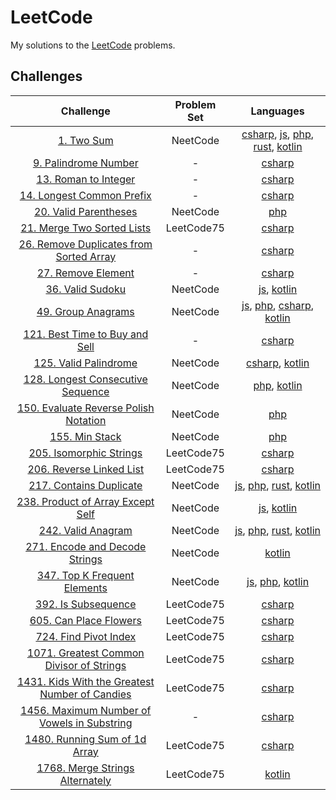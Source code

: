 # LeetCode

My solutions to the [LeetCode](https://leetcode.com/problemset/all/) problems.

## Challenges

|                                                              Challenge                                                               | Problem Set |                                                                                 Languages                                                                                 |
| :----------------------------------------------------------------------------------------------------------------------------------: | :---------: | :-----------------------------------------------------------------------------------------------------------------------------------------------------------------------: |
|                                         [1. Two Sum](https://leetcode.com/problems/two-sum/)                                         |  NeetCode   | [csharp](Dotnet/Problems/Problem1.cs), [js](JS/1.js), [php](PHP/1.php), [rust](rust/src/problems/problem_1.rs), [kotlin](Kotlin/app/src/main/kotlin/problems/Problem1.kt) |
|                               [9. Palindrome Number](https://leetcode.com/problems/palindrome-number)                                |      -      |                                                                   [csharp](Dotnet/Problems/Problem9.cs)                                                                   |
|                                [13. Roman to Integer](https://leetcode.com/problems/roman-to-integer)                                |      -      |                                                                  [csharp](Dotnet/Problems/Problem13.cs)                                                                   |
|                           [14. Longest Common Prefix](https://leetcode.com/problems/longest-common-prefix)                           |      -      |                                                                  [csharp](Dotnet/Problems/Problem14.cs)                                                                   |
|                               [20. Valid Parentheses](https://leetcode.com/problems/valid-parentheses)                               |  NeetCode   |                                                                             [php](PHP/20.php)                                                                             |
|                          [21. Merge Two Sorted Lists](https://leetcode.com/problems/merge-two-sorted-lists)                          | LeetCode75  |                                                                  [csharp](Dotnet/Problems/Problem21.cs)                                                                   |
|             [26. Remove Duplicates from Sorted Array](https://leetcode.com/problems/remove-duplicates-from-sorted-array)             |      -      |                                                                  [csharp](Dotnet/Problems/Problem26.cs)                                                                   |
|                                  [27. Remove Element](https://leetcode.com/problems/remove-element)                                  |      -      |                                                                  [csharp](Dotnet/Problems/Problem27.cs)                                                                   |
|                                    [36. Valid Sudoku](https://leetcode.com/problems/valid-sudoku)                                    |  NeetCode   |                                                [js](JS/36.js), [kotlin](Kotlin/app/src/main/kotlin/problems/Problem36.kt)                                                 |
|                                  [49. Group Anagrams](https://leetcode.com/problems/group-anagrams)                                  |  NeetCode   |                   [js](JS/49.js), [php](PHP/49.php), [csharp](Dotnet/Problems/Problem49.cs), [kotlin](Kotlin/app/src/main/kotlin/problems/Problem49.kt)                   |
|                   [121. Best Time to Buy and Sell](https://leetcode.com/problems/best-time-to-buy-and-sell-stock)                    |      -      |                                                                  [csharp](Dotnet/Problems/Problem121.cs)                                                                  |
|                               [125. Valid Palindrome](https://leetcode.com/problems/valid-palindrome)                                |  NeetCode   |                                   [csharp](Dotnet/Problems/Problem125.cs), [kotlin](Kotlin/app/src/main/kotlin/problems/Problem125.kt)                                    |
|                   [128. Longest Consecutive Sequence](https://leetcode.com/problems/longest-consecutive-sequence/)                   |  NeetCode   |                                              [php](PHP/128.php), [kotlin](Kotlin/app/src/main/kotlin/problems/Problem128.kt)                                              |
|               [150. Evaluate Reverse Polish Notation](https://leetcode.com/problems/evaluate-reverse-polish-notation/)               |  NeetCode   |                                                                            [php](PHP/150.php)                                                                             |
|                                      [155. Min Stack](https://leetcode.com/problems/min-stack)                                       |  NeetCode   |                                                                            [php](PHP/155.php)                                                                             |
|                             [205. Isomorphic Strings](https://leetcode.com/problems/isomorphic-strings)                              | LeetCode75  |                                                                  [csharp](Dotnet/Problems/Problem205.cs)                                                                  |
|                            [206. Reverse Linked List](https://leetcode.com/problems/reverse-linked-list)                             | LeetCode75  |                                                                  [csharp](Dotnet/Problems/Problem206.cs)                                                                  |
|                             [217. Contains Duplicate](https://leetcode.com/problems/contains-duplicate)                              |  NeetCode   |                [js](JS/217.js), [php](PHP/217.php), [rust](rust/src/problems/problem_217.rs), [kotlin](Kotlin/app/src/main/kotlin/problems/Problem217.kt)                 |
|                   [238. Product of Array Except Self](https://leetcode.com/problems/product-of-array-except-self/)                   |  NeetCode   |                                               [js](JS/238.js), [kotlin](Kotlin/app/src/main/kotlin/problems/Problem238.kt)                                                |
|                                  [242. Valid Anagram](https://leetcode.com/problems/valid-anagram)                                   |  NeetCode   |                [js](JS/242.js), [php](PHP/242.php), [rust](rust/src/problems/problem_242.rs), [kotlin](Kotlin/app/src/main/kotlin/problems/Problem242.kt)                 |
|                      [271. Encode and Decode Strings](https://leetcode.com/problems/encode-and-decode-strings)                       |  NeetCode   |                                                        [kotlin](Kotlin/app/src/main/kotlin/problems/Problem271.kt)                                                        |
|                        [347. Top K Frequent Elements](https://leetcode.com/problems/top-k-frequent-elements)                         |  NeetCode   |                                     [js](JS/347.js), [php](PHP/347.php), [kotlin](Kotlin/app/src/main/kotlin/problems/Problem347.kt)                                      |
|                                 [392. Is Subsequence](https://leetcode.com/problems/is-subsequence)                                  | LeetCode75  |                                                                  [csharp](Dotnet/Problems/Problem392.cs)                                                                  |
|                              [605. Can Place Flowers](https://leetcode.com/problems/can-place-flowers)                               | LeetCode75  |                                                                  [csharp](Dotnet/Problems/Problem605.cs)                                                                  |
|                               [724. Find Pivot Index](https://leetcode.com/problems/find-pivot-index)                                | LeetCode75  |                                                                  [csharp](Dotnet/Problems/Problem724.cs)                                                                  |
|             [1071. Greatest Common Divisor of Strings](https://leetcode.com/problems/greatest-common-divisor-of-strings)             | LeetCode75  |                                                                 [csharp](Dotnet/Problems/Problem1071.cs)                                                                  |
|       [1431. Kids With the Greatest Number of Candies](https://leetcode.com/problems/kids-with-the-greatest-number-of-candies)       | LeetCode75  |                                                                 [csharp](Dotnet/Problems/Problem1431.cs)                                                                  |
| [1456. Maximum Number of Vowels in Substring](https://leetcode.com/problems/maximum-number-of-vowels-in-a-substring-of-given-length) |      -      |                                                                 [csharp](Dotnet/Problems/Problem1456.cs)                                                                  |
|                        [1480. Running Sum of 1d Array](https://leetcode.com/problems/running-sum-of-1d-array)                        | LeetCode75  |                                                                 [csharp](Dotnet/Problems/Problem1480.cs)                                                                  |
|                        [1768. Merge Strings Alternately](https://leetcode.com/problems/merge-strings-alternately)                    | LeetCode75  |                                                                 [kotlin](Kotlin/app/src/main/kotlin/problems/Problem1768.kt)                                              |
